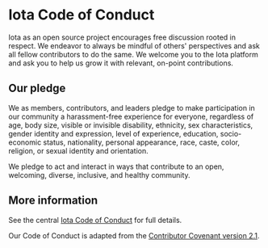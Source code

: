 # Iota Code of Conduct

Iota as an open source project encourages free discussion rooted in respect.
We endeavor to always be mindful of others' perspectives and ask all
fellow contributors to do the same. We welcome you to the Iota platform
and ask you to help us grow it with relevant, on-point contributions.

## Our pledge

We as members, contributors, and leaders pledge to make participation in our
community a harassment-free experience for everyone, regardless of age, body
size, visible or invisible disability, ethnicity, sex characteristics, gender
identity and expression, level of experience, education, socio-economic status,
nationality, personal appearance, race, caste, color, religion, or sexual
identity and orientation.

We pledge to act and interact in ways that contribute to an open, welcoming,
diverse, inclusive, and healthy community.

## More information

See the central [Iota Code of Conduct](https://github.com/iotaledger/iota/blob/main/docs/content/references/contribute/code-of-conduct.mdx) for
full details.

Our Code of Conduct is adapted from the
[Contributor Covenant version 2.1](https://www.contributor-covenant.org/version/2/1/code_of_conduct.html).
